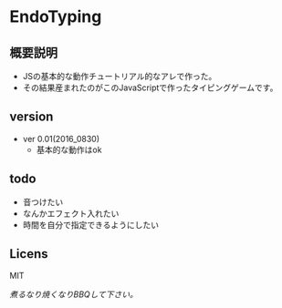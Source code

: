 # EndoTyping
## 概要説明
- JSの基本的な動作チュートリアル的なアレで作った。
- その結果産まれたのがこのJavaScriptで作ったタイピングゲームです。

## version

- ver 0.01(2016_0830)
  - 基本的な動作はok

## todo

- 音つけたい
- なんかエフェクト入れたい
- 時間を自分で指定できるようにしたい

## Licens
MIT

_煮るなり焼くなりBBQして下さい。_
